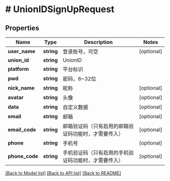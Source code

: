 # # UnionIDSignUpRequest

## Properties

Name | Type | Description | Notes
------------ | ------------- | ------------- | -------------
**user_name** | **string** | 登录账号，可空 | [optional]
**union_id** | **string** | UnionID |
**platform** | **string** | 平台标识 |
**pwd** | **string** | 密码，6~32位 |
**nick_name** | **string** | 昵称 | [optional]
**avatar** | **string** | 头像 | [optional]
**data** | **string** | 自定义数据 | [optional]
**email** | **string** | 邮箱 | [optional]
**email_code** | **string** | 邮箱验证码（只有启用的邮箱验证码功能时，才需要传入） | [optional]
**phone** | **string** | 手机号 | [optional]
**phone_code** | **string** | 手机验证码（只有启用的手机验证码功能时，才需要传入） | [optional]

[[Back to Model list]](../../README.md#models) [[Back to API list]](../../README.md#endpoints) [[Back to README]](../../README.md)
